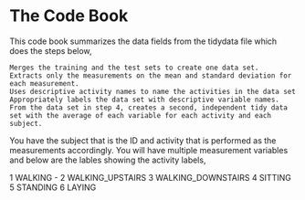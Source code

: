 # The Code Book

This code book summarizes the data fields from the tidydata file which does the steps below,

    Merges the training and the test sets to create one data set.
    Extracts only the measurements on the mean and standard deviation for each measurement. 
    Uses descriptive activity names to name the activities in the data set
    Appropriately labels the data set with descriptive variable names. 
    From the data set in step 4, creates a second, independent tidy data set with the average of each variable for each activity and each subject.


You have the subject that is the ID and activity that is performed as the measurements accordingly. 
You will have multiple measurement variables and below are the lables showing the activity labels,

1 WALKING - 
2 WALKING_UPSTAIRS
3 WALKING_DOWNSTAIRS
4 SITTING
5 STANDING
6 LAYING


